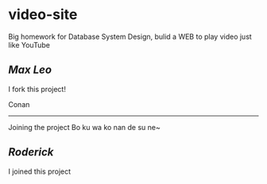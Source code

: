 # video-site
Big homework for Database System Design, bulid a WEB to play video just like YouTube


*Max Leo*
------------------------------------------------------------------------------------
I fork this project!

Conan
*************************************
Joining the project 
Bo ku wa ko nan de su ne~

*Roderick*
------------------------------------------------------------------------------------
I joined this project
